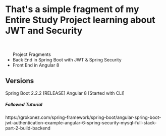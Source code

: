 <h1/>That's a simple fragment of my Entire Study Project learning about JWT and Security</h1>
<br>
<ul>Project Fragments
<br/>
  <li/>Back End in Spring Boot with JWT & Spring Security
  <li/>Front End in Angular 8
</ul>

<h2>Versions</h2>

Spring Boot 2.2.2 [RELEASE]
Angular 8 [Started with CLI]

<h5>Followed Tutorial</h5>
<span>https://grokonez.com/spring-framework/spring-boot/angular-spring-boot-jwt-authentication-example-angular-6-spring-security-mysql-full-stack-part-2-build-backend</span>
